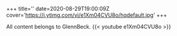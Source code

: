 +++
title=''
date=2020-08-29T19:00:09Z
cover='https://i.ytimg.com/vi/e1Xm04CVU8o/hqdefault.jpg'
+++

All content belongs to GlennBeck.
{{< youtube e1Xm04CVU8o >}}
